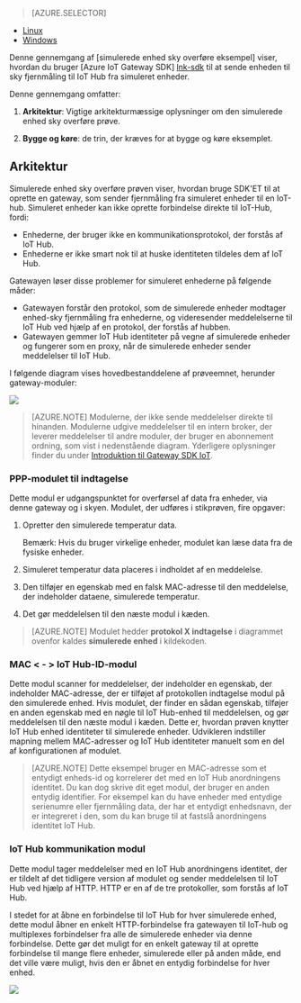 > [AZURE.SELECTOR]
- [Linux](../articles/iot-hub/iot-hub-linux-gateway-sdk-simulated-device.md)
- [Windows](../articles/iot-hub/iot-hub-windows-gateway-sdk-simulated-device.md)

Denne gennemgang af [simulerede enhed sky overføre eksempel] viser, hvordan du bruger [Azure IoT Gateway SDK] [ lnk-sdk] til at sende enheden til sky fjernmåling til IoT Hub fra simuleret enheder.

Denne gennemgang omfatter:

1. **Arkitektur**: Vigtige arkitekturmæssige oplysninger om den simulerede enhed sky overføre prøve.

2. **Bygge og køre**: de trin, der kræves for at bygge og køre eksemplet.

## <a name="architecture"></a>Arkitektur

Simulerede enhed sky overføre prøven viser, hvordan bruge SDK'ET til at oprette en gateway, som sender fjernmåling fra simuleret enheder til en IoT-hub. Simuleret enheder kan ikke oprette forbindelse direkte til IoT-Hub, fordi:

- Enhederne, der bruger ikke en kommunikationsprotokol, der forstås af IoT Hub.
- Enhederne er ikke smart nok til at huske identiteten tildeles dem af IoT Hub.

Gatewayen løser disse problemer for simuleret enhederne på følgende måder:

- Gatewayen forstår den protokol, som de simulerede enheder modtager enhed-sky fjernmåling fra enhederne, og videresender meddelelserne til IoT Hub ved hjælp af en protokol, der forstås af hubben.
- Gatewayen gemmer IoT Hub identiteter på vegne af simulerede enheder og fungerer som en proxy, når de simulerede enheder sender meddelelser til IoT Hub.

I følgende diagram vises hovedbestanddelene af prøveemnet, herunder gateway-moduler:

![][1]


> [AZURE.NOTE] Modulerne, der ikke sende meddelelser direkte til hinanden. Modulerne udgive meddelelser til en intern broker, der leverer meddelelser til andre moduler, der bruger en abonnement ordning, som vist i nedenstående diagram. Yderligere oplysninger finder du under [Introduktion til Gateway SDK IoT][lnk-gw-getstarted].

### <a name="protocol-ingestion-module"></a>PPP-modulet til indtagelse

Dette modul er udgangspunktet for overførsel af data fra enheder, via denne gateway og i skyen. Modulet, der udføres i stikprøven, fire opgaver:

1.  Opretter den simulerede temperatur data.
    
    Bemærk: Hvis du bruger virkelige enheder, modulet kan læse data fra de fysiske enheder.

2.  Simuleret temperatur data placeres i indholdet af en meddelelse.

3.  Den tilføjer en egenskab med en falsk MAC-adresse til den meddelelse, der indeholder dataene, simulerede temperatur.

4.  Det gør meddelelsen til den næste modul i kæden.

> [AZURE.NOTE] Modulet hedder **protokol X indtagelse** i diagrammet ovenfor kaldes **simulerede enhed** i kildekoden.

### <a name="mac-lt-gt-iot-hub-id-module"></a>MAC &lt; - &gt; IoT Hub-ID-modul

Dette modul scanner for meddelelser, der indeholder en egenskab, der indeholder MAC-adresse, der er tilføjet af protokollen indtagelse modul på den simulerede enhed. Hvis modulet, der finder en sådan egenskab, tilføjer en anden egenskab med en nøgle til IoT Hub-enhed til meddelelsen, og gør meddelelsen til den næste modul i kæden. Dette er, hvordan prøven knytter IoT Hub enhed identiteter til simulerede enheder. Udvikleren indstiller mapning mellem MAC-adresser og IoT Hub identiteter manuelt som en del af konfigurationen af modulet. 

> [AZURE.NOTE]  Dette eksempel bruger en MAC-adresse som et entydigt enheds-id og korrelerer det med en IoT Hub anordningens identitet. Du kan dog skrive dit eget modul, der bruger en anden entydig identifier. For eksempel kan du have enheder med entydige serienumre eller fjernmåling data, der har et entydigt enhedsnavn, der er integreret i den, som du kan bruge til at fastslå anordningens identitet IoT Hub.

### <a name="iot-hub-communication-module"></a>IoT Hub kommunikation modul

Dette modul tager meddelelser med en IoT Hub anordningens identitet, der er tildelt af det tidligere version af modulet og sender meddelelsen til IoT Hub ved hjælp af HTTP. HTTP er en af de tre protokoller, som forstås af IoT Hub.

I stedet for at åbne en forbindelse til IoT Hub for hver simulerede enhed, dette modul åbner en enkelt HTTP-forbindelse fra gatewayen til IoT-hub og multiplexes forbindelser fra alle de simulerede enheder via denne forbindelse. Dette gør det muligt for en enkelt gateway til at oprette forbindelse til mange flere enheder, simulerede eller på anden måde, end det ville være muligt, hvis den er åbnet en entydig forbindelse for hver enhed.

![][2]


<!-- Images -->
[1]: media/iot-hub-gateway-sdk-simulated-selector/image1.png
[2]: media/iot-hub-gateway-sdk-simulated-selector/image2.png

<!-- Links -->
[Simulerede enhed sky overføre prøven]: https://github.com/Azure/azure-iot-gateway-sdk/blob/master/doc/sample_simulated_device_cloud_upload.md
[lnk-sdk]: https://github.com/Azure/azure-iot-gateway-sdk
[lnk-gw-getstarted]: ../articles/iot-hub/iot-hub-linux-gateway-sdk-get-started.md